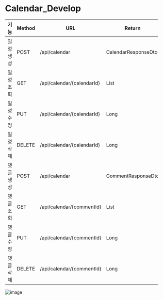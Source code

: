 # Calendar_Develop

|기능|Method|URL|Return|
|---|---|---|---|
|일정생성|POST|/api/calendar|CalendarResponseDto|
|일정조회|GET|/api/calendar/{calendarId}|List<CalendarResponseDto>|
|일정수정|PUT|/api/calendar/{calendarId}|Long|
|일정삭제|DELETE|/api/calendar/{calendarId}|Long|
|댓글생성|POST|/api/calendar|CommentResponseDto|
|댓글조회|GET|/api/calendar/{commentId}|List<CommentResponseDto>|
|댓글수정|PUT|/api/calendar/{commentId}|Long|
|댓글삭제|DELETE|/api/calendar/{commentId}|Long|

![image](https://github.com/user-attachments/assets/7e3e2345-9d05-47a8-bd4b-d68bcfb9e1a7)
